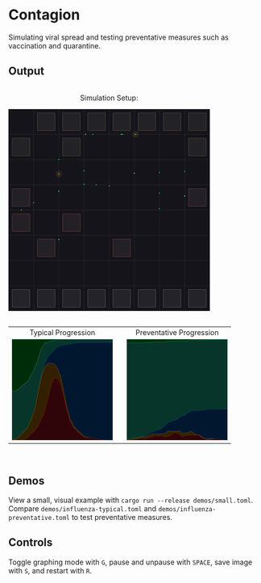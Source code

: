 # Contagion
Simulating viral spread and testing preventative measures such as vaccination and quarantine.<br/>

## Output

<div style="display: flex; flex-direction: row;">
<div style="display: flex; flex-direction: column; text-align: center;">
<p>Simulation Setup:</p>
<img src="https://raw.githubusercontent.com/shadowninja55/contagion/refs/heads/master/images/demo-typical.png" width="400"></img>
</div>
</div>

<br />

<table border="0" cellspacing="0" cellpadding="5">
  <colgroup>
    <col>
    <col>
  </colgroup>
  <tr>
    <td align="center">Typical Progression</td>
    <td></td>
    <td align="center">Preventative Progression</td>
  </tr>
  <tr>
    <td align="center"><img src="https://raw.githubusercontent.com/shadowninja55/contagion/refs/heads/master/images/influenza-typical.png" width="200"></td>
    <td></td>
    <td align="center"><img src="https://raw.githubusercontent.com/shadowninja55/contagion/refs/heads/master/images/influenza-preventative.png" width="200"></td>
  </tr>
</table>

</div>

<br />

## Demos
View a small, visual example with `cargo run --release demos/small.toml`.<br/>
Compare `demos/influenza-typical.toml` and `demos/influenza-preventative.toml` to test preventative measures.<br/>

## Controls
Toggle graphing mode with `G`, pause and unpause with `SPACE`, save image with `S`, and restart with `R`.

